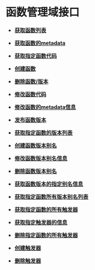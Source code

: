 # 函数管理域接口<a name="ZH-CN_TOPIC_0115410443"></a>

-   **[获取函数列表](获取函数列表.md)**  

-   **[获取函数的metadata](获取函数的metadata.md)**  

-   **[获取指定函数代码](获取指定函数代码.md)**  

-   **[创建函数](创建函数.md)**  

-   **[删除函数/版本](删除函数-版本.md)**  

-   **[修改函数代码](修改函数代码.md)**  

-   **[修改函数的metadata信息](修改函数的metadata信息.md)**  

-   **[发布函数版本](发布函数版本.md)**  

-   **[获取指定函数的版本列表](获取指定函数的版本列表.md)**  

-   **[创建函数版本别名](创建函数版本别名.md)**  

-   **[修改函数版本别名信息](修改函数版本别名信息.md)**  

-   **[删除函数版本别名](删除函数版本别名.md)**  

-   **[获取函数版本的指定别名信息](获取函数版本的指定别名信息.md)**  

-   **[获取指定函数所有版本别名列表](获取指定函数所有版本别名列表.md)**  

-   **[获取指定函数的所有触发器](获取指定函数的所有触发器.md)**  

-   **[获取指定触发器的信息](获取指定触发器的信息.md)**  

-   **[删除指定函数的所有触发器](删除指定函数的所有触发器.md)**  

-   **[创建触发器](创建触发器.md)**  

-   **[删除触发器](删除触发器.md)**  



